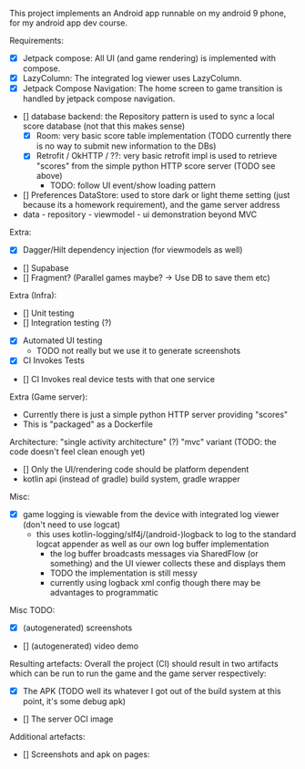 This project implements an Android app runnable on my android 9 phone, for my android app dev course.

Requirements:
- [x] Jetpack compose: All UI (and game rendering) is implemented with compose.
- [x] LazyColumn: The integrated log viewer uses LazyColumn.
- [x] Jetpack Compose Navigation: The home screen to game transition is handled by jetpack compose navigation.
- [] database backend: the Repository pattern is used to sync a local score database (not that this makes sense) 
  - [x] Room: very basic score table implementation (TODO currently there is no way to submit new information to the DBs)
  - [x] Retrofit / OkHTTP / ??: very basic retrofit impl is used to retrieve "scores" from the simple python HTTP score server  (TODO see above)
    - TODO: follow UI event/show loading pattern
- [] Preferences DataStore: used to store dark or light theme setting (just because its a homework requirement), and the game server address
- data - repository - viewmodel - ui demonstration beyond MVC

Extra:
- [x] Dagger/Hilt dependency injection (for viewmodels as well)
- [] Supabase
- [] Fragment? (Parallel games maybe? -> Use DB to save them etc)

Extra (Infra):
- [] Unit testing
- [] Integration testing (?)
- [x] Automated UI testing
  - TODO not really but we use it to generate screenshots
- [x] CI Invokes Tests
- [] CI Invokes real device tests with that one service

Extra (Game server):
- Currently there is just a simple python HTTP server providing "scores"
- This is "packaged" as a Dockerfile

Architecture:
"single activity architecture"  (?)
"mvc" variant (TODO: the code doesn't feel clean enough yet)
- [] Only the UI/rendering code should be platform dependent
- kotlin api (instead of gradle) build system, gradle wrapper

Misc:
- [x] game logging is viewable from the device with integrated log viewer (don't need to use logcat)
  - this uses kotlin-logging/slf4j/(android-)logback to log to the standard logcat appender as well as our own log buffer implementation
    - the log buffer broadcasts messages via SharedFlow (or something) and the UI viewer collects these and displays them
    - TODO the implementation is still messy
    - currently using logback xml config though there may be advantages to programmatic

Misc TODO:
- [x] (autogenerated) screenshots
- [] (autogenerated) video demo

Resulting artefacts:
Overall the project (CI) should result in two artifacts which can be run to run the game and the game server respectively:
- [x] The APK (TODO well its whatever I got out of the build system at this point, it's some debug apk)
- [] The server OCI image

Additional artefacts:
- [] Screenshots and apk on pages: 